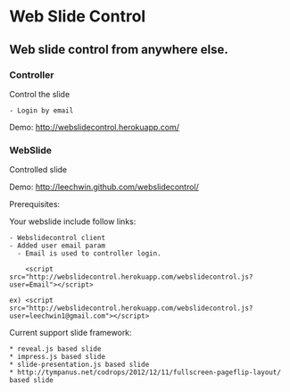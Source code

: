 Web Slide Control
===
Web slide control from anywhere else.
---

### Controller
Control the slide

    - Login by email
    
Demo: http://webslidecontrol.herokuapp.com/


### WebSlide
Controlled slide

Demo: http://leechwin.github.com/webslidecontrol/

Prerequisites:

Your webslide include follow links:

    - Webslidecontrol client
    - Added user email param
      - Email is used to controller login.

        <script src="http://webslidecontrol.herokuapp.com/webslidecontrol.js?user=Email"></script>
        
    ex) <script src="http://webslidecontrol.herokuapp.com/webslidecontrol.js?user=leechwin1@gmail.com"></script>


Current support slide framework:

    * reveal.js based slide
    * impress.js based slide
    * slide-presentation.js based slide
    * http://tympanus.net/codrops/2012/12/11/fullscreen-pageflip-layout/ based slide
